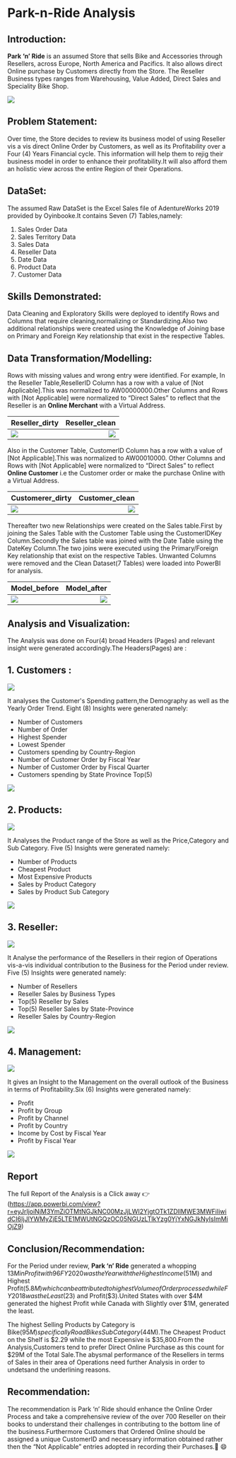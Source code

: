 # Park-n-Ride Analysis

## Introduction:
**Park ‘n’ Ride** is an assumed  Store that sells Bike and Accessories through Resellers, across Europe, North America and Pacifics. It also allows direct Online purchase by Customers directly from the Store. The Reseller Business types ranges from  Warehousing, Value Added, Direct Sales and Speciality Bike Shop.

![](Introduction_image.jpg)

## Problem Statement:
Over time, the Store decides to review its business model of using Reseller vis a vis direct Online Order by Customers, as well as its Profitability over a Four (4) Years  Financial cycle. This information will help them to rejig their business model in order to enhance their profitability.It will also afford them an holistic view across the entire Region of their Operations.

## DataSet:
The assumed Raw DataSet is the Excel Sales file of  AdentureWorks 2019 provided by Oyinbooke.It contains Seven (7) Tables,namely:
1. Sales Order Data
2. Sales Territory Data
3. Sales Data
4. Reseller Data
5. Date Data
6. Product Data
7. Customer Data

## Skills Demonstrated:
Data Cleaning and Exploratory Skills were deployed to identify Rows and Columns that require cleaning,normalizing or Standardizing.Also two additional relationships were created using the Knowledge of Joining base on Primary and Foreign Key relationship that exist in the respective Tables.

## Data Transformation/Modelling:
Rows with missing values and wrong entry were identified. For example, In the Reseller Table,ResellerID Column has a row with a value of [Not Applicable].This was normalized to AW00000000.Other Columns and Rows with [Not Applicable] were normalized to “Direct Sales” to reflect that the Reseller is an **Online Merchant** with a Virtual Address.

Reseller_dirty          |     Reseller_clean
:-----------------------|-----------------------:
![](Reseller_dirty.png) | ![](Reseller_clean.png)

Also in the Customer Table, CustomerID Column has a row with a value of [Not Applicable].This was normalized to AW00010000. Other Columns and Rows with [Not Applicable] were normalized to “Direct Sales” to reflect **Online Customer** i.e the Customer order or make the purchase Online with a Virtual Address.

Customerer_dirty          |     Customer_clean
:-----------------------|-----------------------:
![](Customer_dirty.png) | ![](Customer_clean.png)

Thereafter two  new Relationships were created on the Sales table.First by joining the Sales Table with the Customer Table using the CustomerIDKey Column.Secondly the Sales table was joined with the Date Table using the DateKey Column.The two joins were executed using the  Primary/Foreign Key relationship that exist on the respective Tables. Unwanted Columns were removed and the Clean Dataset(7 Tables) were loaded into PowerBI for analysis.

Model_before            |     Model_after
:-----------------------|-----------------------:
![](Model_before.png)   | ![](Model_after.png)

## Analysis and Visualization:

The Analysis was done on Four(4) broad Headers (Pages) and relevant insight were generated accordingly.The Headers(Pages) are :

## 1. Customers :

![](Customers_image.jpg)

It analyses the Customer's Spending pattern,the Demography as well as the Yearly Order Trend. Eight (8) Insights were generated namely:
-  Number of Customers
-  Number of Order
-  Highest Spender
-  Lowest Spender
-  Customers spending by Country-Region
-  Number of Customer Order by Fiscal Year
-  Number of Customer Order by Fiscal Quarter
-  Customers spending by State Province Top(5)

![](Customer_dashboard.png) 

## 2. Products:

![](Products_image.jpg)

It Analyses the Product range of the Store as well as the Price,Category and Sub Category. Five (5) Insights were generated namely:
- Number of Products
- Cheapest Product
- Most Expensive Products
- Sales by Product Category
- Sales by Product Sub Category

![](Products_dashboard.png)

## 3.  Reseller:

![](Reseller_image1.jpg)

It Analyse the performance of the Resellers in their region of Operations vis-a-vis individual contribution to the Business for the Period under review.
Five (5) Insights were generated namely:
- Number of Resellers
- Reseller Sales by Business Types
- Top(5) Reseller by Sales
- Top(5) Reseller Sales by State-Province
- Reseller Sales by Country-Region

![](Reseller_dashboard.png)

## 4. Management:

![](Management_image.jpg)

It gives an Insight to the Management on the overall outlook of the Business in terms of Profitability.Six (6) Insights were generated namely:
- Profit
- Profit by Group
- Profit by Channel
- Profit by Country
- Income by Cost by Fiscal Year
- Profit by Fiscal Year

![](Management_dashboard.png)

## Report

The full Report of the Analysis is a Click away :point_right: (https://app.powerbi.com/view?r=eyJrIjoiNjM3YmZiOTMtNGJkNC00MzJjLWI2YjgtOTk1ZDllMWE3MWFiIiwidCI6IjJlYWMyZjE5LTE1MWUtNGQzOC05NGUzLTlkYzg0YjYxNGJkNyIsImMiOjZ9)

## Conclusion/Recommendation:

For the Period under review, **Park ‘n’ Ride** generated a whopping $13M in Profit with 96% of it coming through Internet Channel while 4% was through Resellers.
FY2020 was the Year with the Highest Income($51M) and Highest Profit($5.8M) which can be attributed to highest Volume of Order processed while FY2018 was the Least($23) and Profit($3).United States with over $4M generated the highest Profit while Canada with Slightly over $1M, generated the least.

The highest Selling Products by Category is Bike($95M) specifically Road Bikes Sub Category($44M).The Cheapest Product on the Shelf is $2.29 while the most Expensive is $35,800.From the Analysis,Customers tend to prefer Direct Online Purchase as this count for $29M of the Total Sale.The abysmal performance of the Resellers in terms of Sales in their area of Operations need further Analysis in order to undetsand the underlining reasons.

## Recommendation:
The recommendation is Park ‘n’ Ride should enhance the Online Order Process and take a comprehensive review of the over 700 Reseller on their books to understand their challenges in contributing to the bottom line of the business.Furthermore Customers that Ordered Online should be assigned a unique CustomerID and necessary information obtained rather then the  “Not Applicable” entries adopted in recording their Purchases.:clap: :smile:





